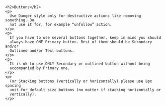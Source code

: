     <h2>Buttons</h2>
    <p>
      Use Danger style only for destructive actions like removing something. Do
      not use it for, for example “unfollow” action.
    </p>
    <p>
      If you have to use several buttons together, keep in mind you should
      always have ONE Primary button. Rest of them should be Secondary and/or
      Outlined and/or Text buttons.
    </p>
    <p>
      It is ok to use ONLY Secondary or outlined button without being
      accompanied by Primary one.
    </p>
    <p>
      For Stacking buttons (vertically or horizontally) please use 8px spacing
      unit for default size buttons (no matter if stacking horizontally or
      vertically).
    </p>
